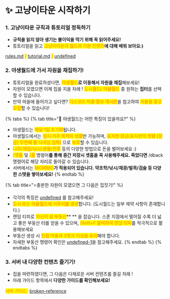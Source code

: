 # ✨ 고냥이타운 시작하기

### 1. 고냥이타운 규칙과 튜토리얼 정독하기

* **규칙을 읽지 않아 생기는 불이익을 막기 위해 꼭 읽어주세요!**
* 튜토리얼을 읽고 <mark style="color:orange;">**고냥이타운의 월드와 기본 컨텐츠**</mark>**에 대해 배워 보아요:)**

[rules.md](../../rules.md "mention") <mark style="color:orange;">**/**</mark> [tutorial.md](tutorial.md "mention") <mark style="color:orange;">**/**</mark> [undefined](../../server/undefined/ "mention")

### 2. 야생월드에 가서 자원을 채집하기!

* 튜토리얼을 완료하셨다면, <mark style="color:orange;">**야생월드**</mark>**로 이동해서 자원을 채집**해보세요!
* 자원이 모였으면 이제 집을 지을 차례 ! <mark style="color:orange;">**도시월드/ 마을월드**</mark> 중 원하는 **집터**를 선택할 수 있습니다.
* 만약 마을에 들어가고 싶다면? <mark style="color:orange;">**디스코드 마을 홍보 게시판**</mark>을 참고하여 <mark style="color:orange;">**마을을 찾고 모집**</mark>할 수 있습니다!

{% tabs %}
{% tab title="🌳 야생월드는 어떤 특징이 있을까요?" %}
* 야생월드는 <mark style="color:orange;">**매달 1일 초기화**</mark>됩니다.
* 야생월드에서는 <mark style="color:orange;">**임시 거주 목적의 생활**</mark>만 가능하며, <mark style="color:orange;">**표지판 잠금(표지판의 첫줄 \[잠금] 두번째 줄 닉네임 입력)**</mark> 으로 <mark style="color:orange;">**보호**</mark>할 수 있습니다.
* <mark style="color:orange;">**나무/채집/낚시/광물/전투**</mark> 등의 다양한 방법으로 돈을 벌어보세요 :)
* <mark style="color:orange;">**/셋홈**</mark> 및 <mark style="color:orange;">**/홈**</mark> 명령어**를 통해 중간 저장시 셋홈을 꼭 사용해주세요. 죽었다면** /dback 명령어로 해당 자리로 돌아갈 수 있습니다.
* 서버에서는 <mark style="color:orange;">**MCMMO**</mark>**가 적용되어 있습니다. 약초학/낚시/채광/벌목/검술 등 다양한 스텟을 쌓아보세요!**
{% endtab %}

{% tab title="⭐충분한 자원이 모였으면 그 다음은 집짓기!" %}
* 각각의 특징은 [undefined](../../server/undefined/ "mention") 를 참고해주세요!
* <mark style="color:orange;">**도시 또는 마을월드에 거주지를 생성**</mark>합니다. (도시월드는 일부 제약 사항이 존재합니다.)
* 랜덤 티피로 <mark style="color:orange;">**자신이 살 부동산**</mark>\*\* \*\* 을 잡습니다. 스폰 지점에서 떨어질 수록 더 넓고 좋은 부동산 터를 얻을 수 있으며, <mark style="color:orange;">**Shift+F 클릭하여 랜덤 티피**</mark>를 적극적으로 활용해보세요
* 부동산 생성 시 <mark style="color:orange;">**인접 마을과 3청크 이상을 유지**</mark>해야 합니다.
* 자세한 부동산 명령어 확인은 [undefined-1](../../server/undefined-1/ "mention")을 참고해주세요.
{% endtab %}
{% endtabs %}

### 3. 서버 내 다양한 컨텐츠 즐기기!

* 집을 마련하였다면, 그 다음은 다채로운 서버 컨텐츠를 즐길 차례 !
* 아래 가이드 항목에서 **다양한 가이드를 확인해보세요!**

<mark style="color:orange;">**서버 가이드:**</mark> [broken-reference](../../.-.-.-./undefined/broken-reference/ "mention")
